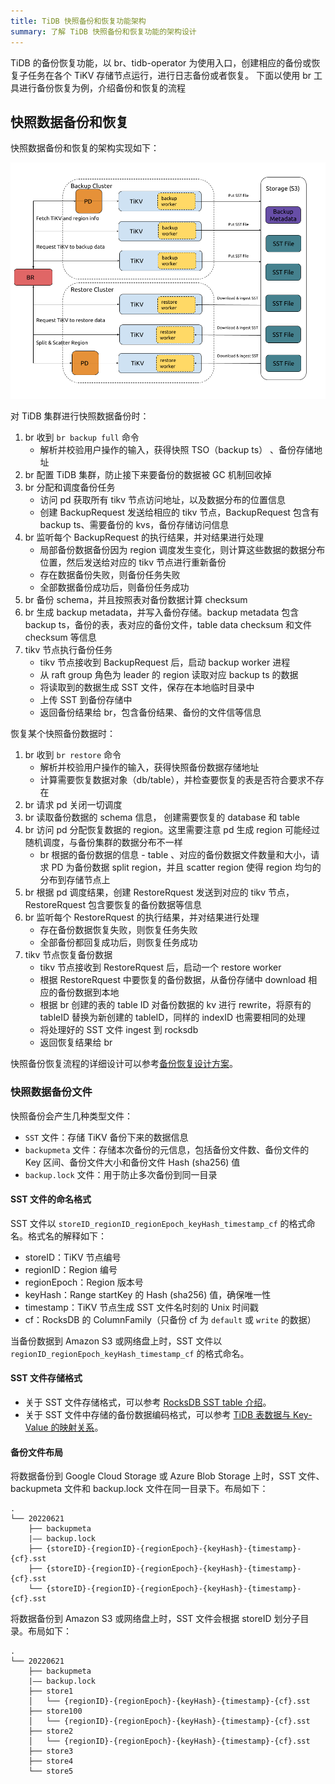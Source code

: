 ```yaml
---
title: TiDB 快照备份和恢复功能架构
summary: 了解 TiDB 快照备份和恢复功能的架构设计
---
```


TiDB 的备份恢复功能，以 br、tidb-operator 为使用入口，创建相应的备份或恢复子任务在各个 TiKV 存储节点运行，进行日志备份或者恢复。 下面以使用 br 工具进行备份恢复为例，介绍备份和恢复的流程

## 快照数据备份和恢复

快照数据备份和恢复的架构实现如下：

![BR snapshot backup and restore architecture](/media/br/br-snapshot-arch.png)

对 TiDB 集群进行快照数据备份时：

1. br 收到 `br backup full` 命令
   -  解析并校验用户操作的输入，获得快照 TSO（backup ts） 、备份存储地址
2. br 配置 TiDB 集群，防止接下来要备份的数据被 GC 机制回收掉
3. br 分配和调度备份任务
   - 访问 pd 获取所有 tikv 节点访问地址，以及数据分布的位置信息
   - 创建 BackupRequest 发送给相应的 tikv 节点，BackupRequest 包含有 backup ts、需要备份的 kvs，备份存储访问信息
4. br 监听每个 BackupRequest 的执行结果，并对结果进行处理
   - 局部备份数据备份因为 region 调度发生变化，则计算这些数据的数据分布位置，然后发送给对应的 tikv 节点进行重新备份
   - 存在数据备份失败，则备份任务失败
   - 全部数据备份成功后，则备份任务成功
5. br 备份 schema，并且按照表对备份数据计算 checksum
6. br 生成 backup metadata，并写入备份存储。backup metadata 包含 backup ts，备份的表，表对应的备份文件，table data checksum 和文件 checksum 等信息
7. tikv 节点执行备份任务
   - tikv 节点接收到 BackupRequest 后，启动 backup worker 进程
   - 从 raft group 角色为 leader 的 region 读取对应 backup ts 的数据
   - 将读取到的数据生成 SST 文件，保存在本地临时目录中
   - 上传 SST 到备份存储中
   - 返回备份结果给 br，包含备份结果、备份的文件信等信息

恢复某个快照备份数据时：

1. br 收到 `br restore` 命令
   - 解析并校验用户操作的输入，获得快照备份数据存储地址
   - 计算需要恢复数据对象（db/table），并检查要恢复的表是否符合要求不存在
2. br 请求 pd 关闭一切调度
3. br 读取备份数据的 schema 信息， 创建需要恢复的 database 和 table
4. br 访问 pd 分配恢复数据的 region。这里需要注意 pd 生成 region 可能经过随机调度，与备份集群的数据分布不一样
   - br 根据的备份数据的信息 - table 、对应的备份数据文件数量和大小，请求 PD 为备份数据 split region，并且 scatter region 使得 region 均匀的分布到存储节点上
5. br 根据 pd 调度结果，创建 RestoreRquest 发送到对应的 tikv 节点，RestoreRquest 包含要恢复的备份数据等信息
6. br 监听每个 RestoreRquest 的执行结果，并对结果进行处理
   - 存在备份数据恢复失败，则恢复任务失败
   - 全部备份都回复成功后，则恢复任务成功
7. tikv 节点恢复备份数据
   - tikv 节点接收到 RestoreRquest 后，启动一个 restore worker
   - 根据 RestoreRquest 中要恢复的备份数据，从备份存储中 download 相应的备份数据到本地
   - 根据 br 创建的表的 table ID 对备份数据的 kv 进行 rewrite，将原有的 tableID 替换为新创建的 tableID，同样的 indexID 也需要相同的处理
   - 将处理好的 SST 文件 ingest 到 rocksdb
   - 返回恢复结果给 br

快照备份恢复流程的详细设计可以参考[备份恢复设计方案](https://github.com/pingcap/tidb/blob/master/br/docs/cn/2019-08-05-new-design-of-backup-restore.md)。

### 快照数据备份文件

快照备份会产生几种类型文件：

- `SST` 文件：存储 TiKV 备份下来的数据信息
- `backupmeta` 文件：存储本次备份的元信息，包括备份文件数、备份文件的 Key 区间、备份文件大小和备份文件 Hash (sha256) 值
- `backup.lock` 文件：用于防止多次备份到同一目录

#### SST 文件的命名格式

SST 文件以 `storeID_regionID_regionEpoch_keyHash_timestamp_cf` 的格式命名。格式名的解释如下：

- storeID：TiKV 节点编号
- regionID：Region 编号
- regionEpoch：Region 版本号
- keyHash：Range startKey 的 Hash (sha256) 值，确保唯一性
- timestamp：TiKV 节点生成 SST 文件名时刻的 Unix 时间戳
- cf：RocksDB 的 ColumnFamily（只备份 cf 为 `default` 或 `write` 的数据）

当备份数据到 Amazon S3 或网络盘上时，SST 文件以 `regionID_regionEpoch_keyHash_timestamp_cf` 的格式命名。

#### SST 文件存储格式

- 关于 SST 文件存储格式，可以参考 [RocksDB SST table 介绍](https://github.com/facebook/rocksdb/wiki/Rocksdb-BlockBasedTable-Format)。
- 关于 SST 文件中存储的备份数据编码格式，可以参考 [TiDB 表数据与 Key-Value 的映射关系](/tidb-computing.md#表数据与-key-value-的映射关系)。

#### 备份文件布局

将数据备份到 Google Cloud Storage 或 Azure Blob Storage 上时，SST 文件、 backupmeta 文件和 backup.lock 文件在同一目录下。布局如下：

```
.
└── 20220621
    ├── backupmeta
    |—— backup.lock
    ├── {storeID}-{regionID}-{regionEpoch}-{keyHash}-{timestamp}-{cf}.sst
    ├── {storeID}-{regionID}-{regionEpoch}-{keyHash}-{timestamp}-{cf}.sst
    └── {storeID}-{regionID}-{regionEpoch}-{keyHash}-{timestamp}-{cf}.sst
```

将数据备份到 Amazon S3 或网络盘上时，SST 文件会根据 storeID 划分子目录。布局如下：

```
.
└── 20220621
    ├── backupmeta
    |—— backup.lock
    ├── store1
    │   └── {regionID}-{regionEpoch}-{keyHash}-{timestamp}-{cf}.sst
    ├── store100
    │   └── {regionID}-{regionEpoch}-{keyHash}-{timestamp}-{cf}.sst
    ├── store2
    │   └── {regionID}-{regionEpoch}-{keyHash}-{timestamp}-{cf}.sst
    ├── store3
    ├── store4
    └── store5
```

